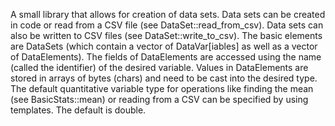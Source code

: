 A small library that allows for creation of data sets. Data sets can be created in code or read
from a CSV file (see DataSet::read_from_csv). Data sets can also be written to CSV files (see
DataSet::write_to_csv).
The basic elements are DataSets (which contain a vector of DataVar[iables] as well as a vector of DataElements).
The fields of DataElements are accessed using the name (called the identifier) of the desired variable.
Values in DataElements are stored in arrays of bytes (chars) and need to be cast into the desired type.
The default quantitative variable type for operations like finding the mean (see BasicStats::mean) or
reading from a CSV can be specified by using templates. The default is double.
